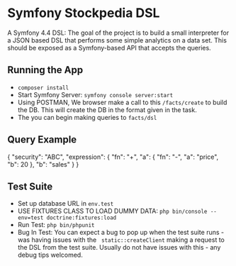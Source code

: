 # Symfony Stockpedia DSL

A Symfony 4.4 DSL: 
The goal of the project is to build a small interpreter for a JSON based DSL that performs some simple analytics on a data set. This should be exposed as a Symfony-based API that accepts the queries.

## Running the App

- `composer install`
- Start Symfony Server: `symfony console server:start`
-  Using POSTMAN, We browser make a call to this `/facts/create` to build the DB. This will create the DB in the format given in the task.
- The you can begin making queries to `facts/dsl`

## Query Example 

{
    "security": "ABC",
    "expression": {
        "fn": "+",
        "a": {
            "fn": "-",
            "a": "price",
            "b": 20
        },
        "b": "sales"
    }
}

## Test Suite

- Set up database URL in `env.test` 
- USE FIXTURES CLASS TO LOAD DUMMY DATA: `php bin/console --env=test doctrine:fixtures:load`
- Run Test: `php bin/phpunit`
- Bug In Test: You can expect a bug to pop up when the test suite runs - was having issues with the ` static::createClient` making a request to the DSL from the test suite. Usually do not have issues with this - any debug tips welcomed. 


